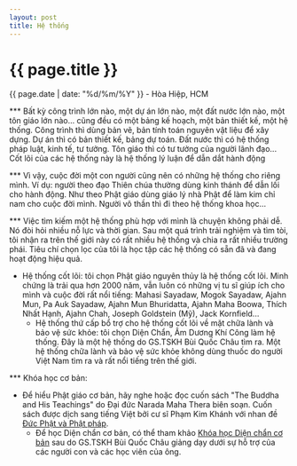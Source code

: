 ```yaml
---
layout: post
title: Hệ thống
---
```


{{ page.title }}
================
<p class="meta">{{ page.date | date: "%d/%m/%Y" }} - Hòa Hiệp, HCM</p>

*** Bất kỳ công trình lớn nào, một dự án lớn nào, một đất nước lớn nào, một tôn giáo lớn nào... cũng đều có một bảng kế hoạch, một bản thiết kế, một hệ thống. Công trình thì dùng bản vẽ, bản tính toán nguyên vật liệu để xây dựng. Dự án thì có bản thiết kế, bảng dự toán. Đất nước thì có hệ thống pháp luật, kinh tế, tư tưởng. Tôn giáo thì có tư tưởng của người lãnh đạo... Cốt lõi của các hệ thống này là hệ thống lý luận để dẫn dắt hành động 

*** Vì vậy, cuộc đời một con người cũng nên có những hệ thống cho riêng mình. 
    Ví dụ: người theo đạo Thiên chúa thường dùng kinh thánh để dẫn lối cho hành động. Như theo Phật giáo dùng giáo lý nhà Phật để làm kim chỉ nam cho cuộc đời mình. Người vô thần thì đi theo hệ thống khoa học...

*** Việc tìm kiếm một hệ thống phù hợp với mình là chuyện không phải dễ. Nó đòi hỏi nhiều nỗ lực và thời gian. Sau một quá trình trải nghiệm và tìm tòi, tôi nhận ra trên thế giới này có rất nhiều hệ thống và chia ra rất nhiều trường phái. Tiêu chí chọn lọc của tôi là học tập các hệ thống có sẵn đã và đang hoạt động hiệu quả. 

- Hệ thống cốt lõi: tôi chọn Phật giáo nguyên thủy là hệ thống cốt lõi. Minh chứng là trải qua hơn 2000 năm, vẫn luôn có những vị tu sĩ giúp ích cho mình và cuộc đời rất nổi tiếng: Mahasi Sayadaw, Mogok Sayadaw, Ajahn Mun, Pa Auk Sayadaw, Ajahn Mun Bhuridatta, Ajahn Maha Boowa, Thích Nhất Hạnh, Ajahn Chah, Joseph Goldstein (Mỹ), Jack Kornfield...
    - Hệ thống thứ cấp bổ trợ cho hệ thống cốt lõi về mặt chữa lành và bảo vệ sức khỏe: tôi chọn Diện Chẩn, Âm Dương Khí Công làm hệ thống. Đây là một hệ thống do GS.TSKH Bùi Quốc Châu tìm ra. Một hệ thống chữa lành và bảo vệ sức khỏe không dùng thuốc do người Việt Nam tìm ra và rất nổi tiếng trên thế giới.


*** Khóa học cơ bản:

- Để hiểu Phật giáo cơ bản, hãy nghe hoặc đọc cuốn sách "The Buddha and His Teachings" do Đại đức Narada Maha Thera biên soạn. Cuốn sách được dịch sang tiếng Việt bởi cư sĩ Phạm Kim Khánh với nhan đề [Đức Phật và Phật pháp](https://www.youtube.com/watch?v=vcUoOweefbc&list=PL996T8k06z5oQiD9HDdpPRXB3W1OvvXz0).
    - Để học Diện chẩn cơ bản, có thể tham khảo [Khóa học Diện chẩn cơ bản](https://www.youtube.com/watch?v=juUfNlshecg&list=PLmybVegIcax4vzSUdOpUmApRg-HBHrzHR&index=26) sau do GS.TSKH Bùi Quốc Châu giảng dạy dưới sự hỗ trợ của các người con và các học viên của ông.
